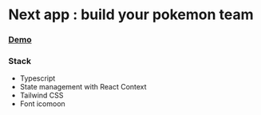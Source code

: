 # Next app : build your pokemon team

### [Demo](https://my-next-app-git-main-armanets-projects-d5ac07ca.vercel.app/)


### Stack
- Typescript
- State management with React Context
- Tailwind CSS
- Font icomoon
